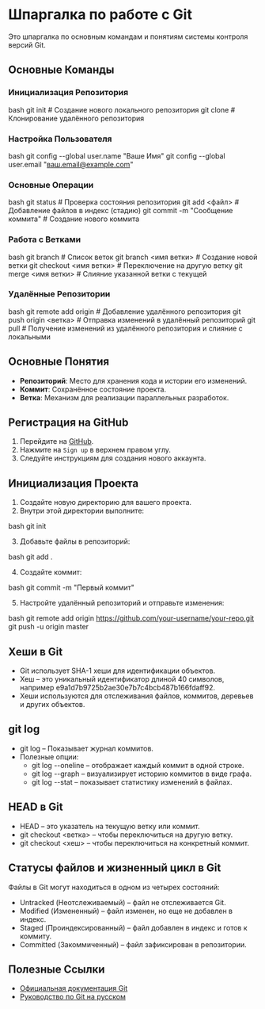 # Шпаргалка по работе с Git

Это шпаргалка по основным командам и понятиям системы контроля версий Git.

## Основные Команды

### Инициализация Репозитория

bash
git init               # Создание нового локального репозитория
git clone <url>        # Клонирование удалённого репозитория

### Настройка Пользователя

bash
git config --global user.name "Ваше Имя"
git config --global user.email "ваш.email@example.com"

### Основные Операции

bash
git status             # Проверка состояния репозитория
git add <файл>         # Добавление файлов в индекс (стадию)
git commit -m "Сообщение коммита"  # Создание нового коммита

### Работа с Ветками

bash
git branch             # Список веток
git branch <имя ветки> # Создание новой ветки
git checkout <имя ветки> # Переключение на другую ветку
git merge <имя ветки>  # Слияние указанной ветки с текущей

### Удалённые Репозитории

bash
git remote add origin <url> # Добавление удалённого репозитория
git push origin <ветка>     # Отправка изменений в удалённый репозиторий
git pull                    # Получение изменений из удалённого репозитория и слияние с локальными

## Основные Понятия

- **Репозиторий**: Место для хранения кода и истории его изменений.
- **Коммит**: Сохранённое состояние проекта.
- **Ветка**: Механизм для реализации параллельных разработок.

## Регистрация на GitHub

1. Перейдите на [GitHub](https://github.com/).
2. Нажмите на `Sign up` в верхнем правом углу.
3. Следуйте инструкциям для создания нового аккаунта.

## Инициализация Проекта

1. Создайте новую директорию для вашего проекта.
2. Внутри этой директории выполните:

bash
git init

3. Добавьте файлы в репозиторий:

bash
git add .

4. Создайте коммит:

bash
git commit -m "Первый коммит"

5. Настройте удалённый репозиторий и отправьте изменения:

bash
git remote add origin https://github.com/your-username/your-repo.git
git push -u origin master

## Хеши в Git

- Git использует SHA-1 хеши для идентификации объектов.
- Хеш – это уникальный идентификатор длиной 40 символов, например e9a1d7b9725b2ae30e7b7c4bcb487b166fdaff92.
- Хеши используются для отслеживания файлов, коммитов, деревьев и других объектов.

## git log

- git log – Показывает журнал коммитов.
- Полезные опции:
  - git log --oneline – отображает каждый коммит в одной строке.
  - git log --graph – визуализирует историю коммитов в виде графа.
  - git log --stat – показывает статистику изменений в файлах.

## HEAD в Git

- HEAD – это указатель на текущую ветку или коммит.
- git checkout <ветка> – чтобы переключиться на другую ветку.
- git checkout <хеш> – чтобы переключиться на конкретный коммит.

## Статусы файлов и жизненный цикл в Git

Файлы в Git могут находиться в одном из четырех состояний:
- Untracked (Неотслеживаемый) – файл не отслеживается Git.
- Modified (Измененный) – файл изменен, но еще не добавлен в индекс.
- Staged (Проиндексированный) – файл добавлен в индекс и готов к коммиту.
- Committed (Закоммиченный) – файл зафиксирован в репозитории.

## Полезные Ссылки

- [Официальная документация Git](https://git-scm.com/doc)
- [Руководство по Git на русском](https://githowto.com/ru)